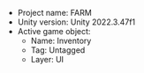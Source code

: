 <!-- UNITY CODE ASSIST INSTRUCTIONS START -->
- Project name: FARM
- Unity version: Unity 2022.3.47f1
- Active game object:
  - Name: Inventory
  - Tag: Untagged
  - Layer: UI
<!-- UNITY CODE ASSIST INSTRUCTIONS END -->